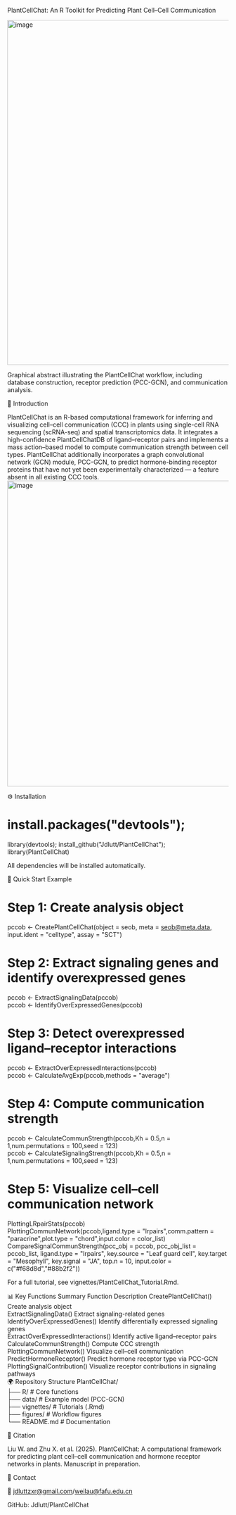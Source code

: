 PlantCellChat: An R Toolkit for Predicting Plant Cell–Cell Communication

<img width="865" height="784" alt="image" src="https://github.com/user-attachments/assets/91e80131-d15e-4cd5-8705-1dceadcc0c2b" />

Graphical abstract illustrating the PlantCellChat workflow, including database construction, receptor prediction (PCC-GCN), and communication analysis.

🌱 Introduction

PlantCellChat is an R-based computational framework for inferring and visualizing cell–cell communication (CCC) in plants using single-cell RNA sequencing (scRNA-seq) and spatial transcriptomics data.
It integrates a high-confidence PlantCellChatDB of ligand–receptor pairs and implements a mass action–based model to compute communication strength between cell types.
PlantCellChat additionally incorporates a graph convolutional network (GCN) module, PCC-GCN, to predict hormone-binding receptor proteins that have not yet been experimentally characterized — a feature absent in all existing CCC tools.
<img width="870" height="695" alt="image" src="https://github.com/user-attachments/assets/c2c0cde2-4d65-451d-8a89-a90262597e63" />



⚙️ Installation
# install.packages("devtools");
library(devtools);
install_github("Jdlutt/PlantCellChat");
library(PlantCellChat)


All dependencies will be installed automatically.

🚀 Quick Start Example

# Step 1: Create analysis object
pccob <- CreatePlantCellChat(object = seob,
                      meta = seob@meta.data,
                      input.ident = "celltype",
                      assay = "SCT")  

# Step 2: Extract signaling genes and identify overexpressed genes
pccob <- ExtractSignalingData(pccob)  
pccob <- IdentifyOverExpressedGenes(pccob)  

# Step 3: Detect overexpressed ligand–receptor interactions
pccob <- ExtractOverExpressedInteractions(pccob)  
pccob <- CalculateAvgExp(pccob,methods = "average")  

# Step 4: Compute communication strength
pccob <- CalculateCommunStrength(pccob,Kh = 0.5,n = 1,num.permutations = 100,seed = 123)  
pccob <- CalculateSignalingStrength(pccob,Kh = 0.5,n = 1,num.permutations = 100,seed = 123)  
# Step 5: Visualize cell–cell communication network
PlottingLRpairStats(pccob)  
PlottingCommunNetwork(pccob,ligand.type = "lrpairs",comm.pattern = "paracrine",plot.type = "chord",input.color = color_list)  
CompareSignalCommunStrength(pcc_obj = pccob,
                            pcc_obj_list = pccob_list,
                            ligand.type = "lrpairs",
                            key.source = "Leaf guard cell",
                            key.target = "Mesophyll",
                            key.signal = "JA",
                            top.n = 10,
                            input.color = c("#f68d8d","#88b2f2"))  

For a full tutorial, see vignettes/PlantCellChat_Tutorial.Rmd.

📊 Key Functions Summary
Function	Description
CreatePlantCellChat()	Create analysis object  
ExtractSignalingData()	Extract signaling-related genes  
IdentifyOverExpressedGenes()	Identify differentially expressed signaling genes  
ExtractOverExpressedInteractions()	Identify active ligand–receptor pairs  
CalculateCommunStrength()	Compute CCC strength  
PlottingCommunNetwork()	Visualize cell–cell communication  
PredictHormoneReceptor()	Predict hormone receptor type via PCC-GCN  
PlottingSignalContribution()	Visualize receptor contributions in signaling pathways  
🌍 Repository Structure
PlantCellChat/  
├── R/                      # Core functions  
├── data/                   # Example model (PCC-GCN)  
├── vignettes/              # Tutorials (.Rmd)  
├── figures/                # Workflow figures  
└── README.md               # Documentation  

🧠 Citation

Liu W. and Zhu X. et al. (2025). PlantCellChat: A computational framework for predicting plant cell–cell communication and hormone receptor networks in plants. Manuscript in preparation.

📨 Contact

📧 jdluttzxr@gmail.com/weilau@fafu.edu.cn

GitHub: Jdlutt/PlantCellChat
